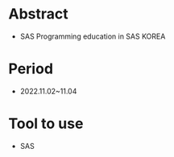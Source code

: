 # Abstract
- SAS Programming education in SAS KOREA 

# Period
- 2022.11.02~11.04

# Tool to use
- SAS
